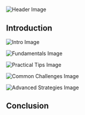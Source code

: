 # 


![Header Image](https://fal.media/files/koala/L1HV-J5UGMUol1EGpHuMf.png)

## Introduction


![Intro Image](https://fal.media/files/rabbit/hEpOX0Hc1DaVHAVNq2Z67.png)

<a href=".html"></a>

![Fundamentals Image](https://fal.media/files/rabbit/95AbdzDq0ge6QKRzpqZtf.png)

<a href=".html"></a>

![Practical Tips Image](https://fal.media/files/koala/rdy_2O4zEt0ngnNK3ZtwK.png)

<a href=".html"></a>

![Common Challenges Image](https://fal.media/files/kangaroo/cXizEvUcHdBMw3l2wz9YL.png)

<a href=".html"></a>

![Advanced Strategies Image](https://fal.media/files/zebra/1CFXcjUYWtRlqRvM1kKC9.png)

## Conclusion

